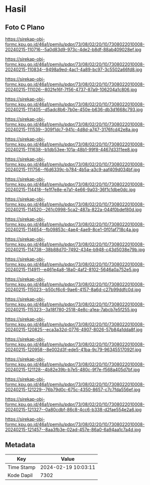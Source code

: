 # Hasil

## Foto C Plano

https://sirekap-obj-formc.kpu.go.id/46a1/pemilu/pdpr/73/08/02/20/10/7308022010008-20240215-110716--5a0d83d9-973c-4de2-b8df-88ab409028ef.jpg

https://sirekap-obj-formc.kpu.go.id/46a1/pemilu/pdpr/73/08/02/20/10/7308022010008-20240215-110834--9498a9ed-4ac1-4a89-bc97-3c5502a66fd8.jpg

https://sirekap-obj-formc.kpu.go.id/46a1/pemilu/pdpr/73/08/02/20/10/7308022010008-20240215-111026--802fe16f-7f56-4737-87a9-106204a1c806.jpg

https://sirekap-obj-formc.kpu.go.id/46a1/pemilu/pdpr/73/08/02/20/10/7308022010008-20240215-111405--d5adc8b6-7b0e-450e-b636-db3d1668c793.jpg

https://sirekap-obj-formc.kpu.go.id/46a1/pemilu/pdpr/73/08/02/20/10/7308022010008-20240215-111539--309f1dc7-941c-4d8d-a747-3176fcd42e8a.jpg

https://sirekap-obj-formc.kpu.go.id/46a1/pemilu/pdpr/73/08/02/20/10/7308022010008-20240215-111638--b1db53ee-101a-48b1-99f8-4467d3311ee8.jpg

https://sirekap-obj-formc.kpu.go.id/46a1/pemilu/pdpr/73/08/02/20/10/7308022010008-20240215-111756--f6d6339c-b784-4b5a-a3c9-aaf409d034bf.jpg

https://sirekap-obj-formc.kpu.go.id/46a1/pemilu/pdpr/73/08/02/20/10/7308022010008-20240215-114418--fe1f7e8e-e7a1-4e66-9a03-36f1c1dbe0dc.jpg

https://sirekap-obj-formc.kpu.go.id/46a1/pemilu/pdpr/73/08/02/20/10/7308022010008-20240215-114520--261c0998-5ca2-487a-822a-044f0bdef80d.jpg

https://sirekap-obj-formc.kpu.go.id/46a1/pemilu/pdpr/73/08/02/20/10/7308022010008-20240215-114654--fb09853c-4ae4-4ae9-8ce1-0f01af718c4a.jpg

https://sirekap-obj-formc.kpu.go.id/46a1/pemilu/pdpr/73/08/02/20/10/7308022010008-20240215-114738--38b88d70-7492-434e-b948-c43d5038e79b.jpg

https://sirekap-obj-formc.kpu.go.id/46a1/pemilu/pdpr/73/08/02/20/10/7308022010008-20240215-114911--e461e4a8-18a0-4af2-8102-5646a0a752e5.jpg

https://sirekap-obj-formc.kpu.go.id/46a1/pemilu/pdpr/73/08/02/20/10/7308022010008-20240215-115023--b50cf6c6-9ae6-4157-8a6d-c27b99ddfc0d.jpg

https://sirekap-obj-formc.kpu.go.id/46a1/pemilu/pdpr/73/08/02/20/10/7308022010008-20240215-115323--3a18f780-2518-4e8c-a1ea-7abcb7e5f255.jpg

https://sirekap-obj-formc.kpu.go.id/46a1/pemilu/pdpr/73/08/02/20/10/7308022010008-20240215-120825--eca3a32d-0776-4907-8026-57b84a1dda8f.jpg

https://sirekap-obj-formc.kpu.go.id/46a1/pemilu/pdpr/73/08/02/20/10/7308022010008-20240215-120958--8e002d3f-ede5-41ba-9c79-96345517092f.jpg

https://sirekap-obj-formc.kpu.go.id/46a1/pemilu/pdpr/73/08/02/20/10/7308022010008-20240215-121128--4b82e39b-b7e5-480c-9f7e-f568a405d7bf.jpg

https://sirekap-obj-formc.kpu.go.id/46a1/pemilu/pdpr/73/08/02/20/10/7308022010008-20240215-121229--76b79d0c-675c-4350-8657-c7c7fda556ef.jpg

https://sirekap-obj-formc.kpu.go.id/46a1/pemilu/pdpr/73/08/02/20/10/7308022010008-20240215-121327--0a80cdbf-86c8-4cc6-b338-d2fae554e2a6.jpg

https://sirekap-obj-formc.kpu.go.id/46a1/pemilu/pdpr/73/08/02/20/10/7308022010008-20240215-121457--8aa3fb3e-02ad-457e-86a0-6a94aa1c7a4d.jpg


## Metadata

| Key        | Value               |
| ---------- | ------------------- |
| Time Stamp | 2024-02-19 10:03:11 |
| Kode Dapil | 7302                |



